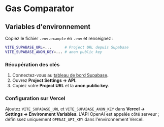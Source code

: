 # Gas Comparator

## Variables d'environnement

Copiez le fichier `.env.example` en `.env` et renseignez :

```bash
VITE_SUPABASE_URL=...      # Project URL depuis Supabase
VITE_SUPABASE_ANON_KEY=... # anon public key
```

### Récupération des clés

1. Connectez-vous au [tableau de bord Supabase](https://app.supabase.com/).
2. Ouvrez **Project Settings → API**.
3. Copiez votre **Project URL** et la **anon public key**.

### Configuration sur Vercel

Ajoutez `VITE_SUPABASE_URL` et `VITE_SUPABASE_ANON_KEY` dans **Vercel → Settings → Environment Variables**.
L'API OpenAI est appelée côté serveur ; définissez uniquement `OPENAI_API_KEY` dans l'environnement Vercel.

